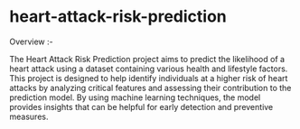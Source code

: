 # heart-attack-risk-prediction
Overview :-

The Heart Attack Risk Prediction project aims to predict the likelihood of a heart attack using a dataset containing various health and lifestyle factors. This project is designed to help identify individuals at a higher risk of heart attacks by analyzing critical features and assessing their contribution to the prediction model. By using machine learning techniques, the model provides insights that can be helpful for early detection and preventive measures.
